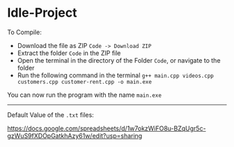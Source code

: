 # Idle-Project

To Compile:

- Download the file as ZIP `Code -> Download ZIP`
- Extract the folder `Code` in the ZIP file
- Open the terminal in the directory of the Folder `Code`, or navigate to the folder
- Run the following command in the terminal `g++ main.cpp videos.cpp customers.cpp customer-rent.cpp -o main.exe`

You can now run the program with the name `main.exe`

---
Default Value of the `.txt` files: 

https://docs.google.com/spreadsheets/d/1w7okzWiFO8u-BZqUgr5c-gzWuS9fXDOpGatkhAzy61w/edit?usp=sharing
